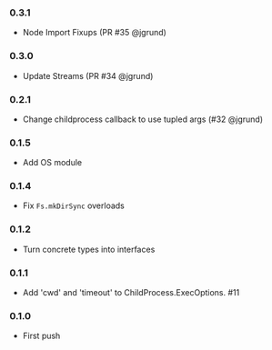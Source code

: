 ### 0.3.1

* Node Import Fixups (PR #35 @jgrund)

### 0.3.0

* Update Streams (PR #34 @jgrund)

### 0.2.1

* Change childprocess callback to use tupled args (#32 @jgrund)

### 0.1.5

* Add OS module

### 0.1.4

* Fix `Fs.mkDirSync` overloads

### 0.1.2

* Turn concrete types into interfaces

### 0.1.1

* Add 'cwd' and 'timeout' to ChildProcess.ExecOptions. #11

### 0.1.0

* First push
